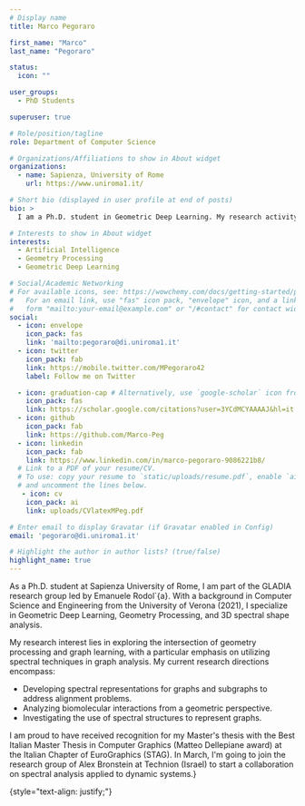 ```yaml
---
# Display name
title: Marco Pegoraro

first_name: "Marco"
last_name: "Pegoraro"

status:
  icon: ""

user_groups:
  - PhD Students

superuser: true

# Role/position/tagline
role: Department of Computer Science

# Organizations/Affiliations to show in About widget
organizations:
  - name: Sapienza, University of Rome
    url: https://www.uniroma1.it/

# Short bio (displayed in user profile at end of posts)
bio: >
  I am a Ph.D. student in Geometric Deep Learning. My research activity is focused on spectral geometry processing applied to graph learning.

# Interests to show in About widget
interests:
  - Artificial Intelligence
  - Geometry Processing
  - Geometric Deep Learning

# Social/Academic Networking
# For available icons, see: https://wowchemy.com/docs/getting-started/page-builder/#icons
#   For an email link, use "fas" icon pack, "envelope" icon, and a link in the
#   form "mailto:your-email@example.com" or "/#contact" for contact widget.
social:
  - icon: envelope
    icon_pack: fas
    link: 'mailto:pegoraro@di.uniroma1.it'
  - icon: twitter
    icon_pack: fab
    link: https://mobile.twitter.com/MPegoraro42
    label: Follow me on Twitter

  - icon: graduation-cap # Alternatively, use `google-scholar` icon from `ai` icon pack
    icon_pack: fas
    link: https://scholar.google.com/citations?user=3YCdMCYAAAAJ&hl=it
  - icon: github
    icon_pack: fab
    link: https://github.com/Marco-Peg
  - icon: linkedin
    icon_pack: fab
    link: https://www.linkedin.com/in/marco-pegoraro-9086221b8/
  # Link to a PDF of your resume/CV.
  # To use: copy your resume to `static/uploads/resume.pdf`, enable `ai` icons in `params.yaml`,
  # and uncomment the lines below.
   - icon: cv
    icon_pack: ai
    link: uploads/CVlatexMPeg.pdf

# Enter email to display Gravatar (if Gravatar enabled in Config)
email: 'pegoraro@di.uniroma1.it'

# Highlight the author in author lists? (true/false)
highlight_name: true
---
```

As a Ph.D. student at Sapienza University of Rome, I am part of the GLADIA research group led by Emanuele Rodol\`{a}. With a background in Computer Science and Engineering from the University of Verona (2021), I specialize in Geometric Deep Learning, Geometry Processing, and 3D spectral shape analysis. 

My research interest lies in exploring the intersection of geometry processing and graph learning, with a particular emphasis on utilizing spectral techniques in graph analysis. My current research directions encompass:
- Developing spectral representations for graphs and subgraphs to address alignment problems.
-  Analyzing biomolecular interactions from a geometric perspective.
- Investigating the use of spectral structures to represent graphs.

I am proud to have received recognition for my Master's thesis with the Best Italian Master Thesis in Computer Graphics (Matteo Dellepiane award) at the Italian Chapter of EuroGraphics (STAG).
In March, I'm going to join the research group of Alex Bronstein at Technion (Israel) to start a collaboration on spectral analysis applied to dynamic systems.}

{style="text-align: justify;"}
